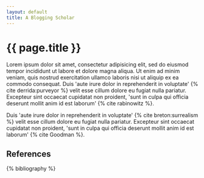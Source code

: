 ```yaml
---
layout: default
title: A Blogging Scholar
---
```


{{ page.title }}
================

Lorem ipsum dolor sit amet, consectetur adipisicing elit, sed do eiusmod tempor
incididunt ut labore et dolore magna aliqua. Ut enim ad minim veniam, quis
nostrud exercitation ullamco laboris nisi ut aliquip ex ea commodo consequat.
Duis 'aute irure dolor in reprehenderit in voluptate' {% cite derrida:purveyor %}
velit esse cillum dolore eu fugiat nulla pariatur. Excepteur sint occaecat
cupidatat non proident, 'sunt in culpa qui officia deserunt mollit anim id est
laborum' {% cite rabinowitz %}.

Duis 'aute irure dolor in reprehenderit in voluptate' {% cite breton:surrealism %}
velit esse cillum dolore eu fugiat nulla pariatur. Excepteur sint occaecat
cupidatat non proident, 'sunt in culpa qui officia deserunt mollit anim id est
laborum' {% cite Goodman %}.



References
----------

{% bibliography %}